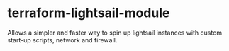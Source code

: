 # terraform-lightsail-module
Allows a simpler and faster way to spin up lightsail instances with custom start-up scripts, network and firewall.
